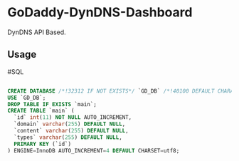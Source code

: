# GoDaddy-DynDNS-Dashboard

DynDNS API Based.

## Usage
#SQL

```sql

CREATE DATABASE /*!32312 IF NOT EXISTS*/ `GD_DB` /*!40100 DEFAULT CHARACTER SET utf8mb4 */;
USE `GD_DB`;
DROP TABLE IF EXISTS `main`;
CREATE TABLE `main` (
  `id` int(11) NOT NULL AUTO_INCREMENT,
  `domain` varchar(255) DEFAULT NULL,
  `content` varchar(255) DEFAULT NULL,
  `types` varchar(255) DEFAULT NULL,
  PRIMARY KEY (`id`)
) ENGINE=InnoDB AUTO_INCREMENT=4 DEFAULT CHARSET=utf8;


```
